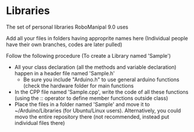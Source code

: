 # Libraries
The set of personal libraries RoboManipal 9.0 uses

Add all your files in folders having approprite names here
(Individual people have their own branches, codes are later pulled)

Follow the following procedure (To create a Library named 'Sample')
- All your class declaration (all the methods and variable declaration) happen in a header file named 'Sample.h'
  - Be sure you include "Arduino.h" to use general arduino functions (check the hardware folder for main functions
- In the CPP file named 'Sample.cpp', write the code of all these functions (using the :: operator to define member functions outside class)
- Place the files in a folder named 'Sample' and move it to ~/Arduino/Libraries (for Ubuntu/Linux users). Alternatively, you could movo the entire repository there (not recommended, instead put individual files there)
